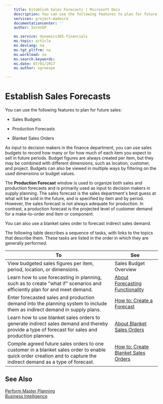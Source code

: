 ```yaml
---
    title: Establish Sales Forecasts | Microsoft Docs
    description: You can use the following features to plan for future sales:
    services: project-madeira
    documentationcenter: ''
    author: SorenGP

    ms.service: dynamics365-financials
    ms.topic: article
    ms.devlang: na
    ms.tgt_pltfrm: na
    ms.workload: na
    ms.search.keywords:
    ms.date: 07/01/2017
    ms.author: sgroespe

---
```

# Establish Sales Forecasts
You can use the following features to plan for future sales:  
  
-   Sales Budgets  
  
-   Production Forecasts  
  
-   Blanket Sales Orders  
  
 As input to decision makers in the finance department, you can use sales budgets to record how many or for how much of each item you expect to sell in future periods. Budget figures are always created per item, but they may be combined with different dimensions, such as location, customer, and project. Budgets can also be viewed in multiple ways by filtering on the used dimensions or budget values.  
  
 The **Production Forecast** window is used to organize both sales and production forecasts and is primarily used as input to decision makers in supply planning. The sales forecast is the sales department's best guess at what will be sold in the future, and is specified by item and by period. However, the sales forecast is not always adequate for production. In contrast, a production forecast is the projected level of customer demand for a make-to-order end item or component.  
  
 You can also use a blanket sales order to forecast indirect sales demand.  
  
 The following table describes a sequence of tasks, with links to the topics that describe them. These tasks are listed in the order in which they are generally performed.  
  
|**To**|**See**|  
|------------|-------------|  
|View budgeted sales figures per item, period, location, or dimensions.|Sales Budget Overview|  
|Learn how to use forecasting in planning, such as to create "what if" scenarios and efficiently plan for and meet demand.|[About Forecasting Functionality](../about-forecasting-functionality.md)|  
|Enter forecasted sales and production demand into the planning system to include them as indirect demand in supply plans.|[How to: Create a Forecast](../how-to-create-a-forecast.md)|  
|Learn how to use blanket sales orders to generate indirect sales demand and thereby provide a type of forecast for sales and production planners.|[About Blanket Sales Orders](../about-blanket-sales-orders.md)|  
|Compile agreed future sales orders to one customer in a blanket sales order to enable quick order creation and to capture the indirect demand as a type of forecast.|[How to: Create Blanket Sales Orders](../how-to-create-blanket-sales-orders.md)|  
  
## See Also  
 [Perform Master Planning](../perform-master-planning.md)   
 [Business Intelligence](../business-intelligence.md)